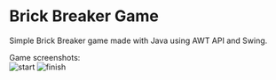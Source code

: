 # Brick Breaker Game
Simple Brick Breaker game made with Java using AWT API and Swing.

Game screenshots:
<br>
![start](https://i.imgur.com/DKb9YGp.png?raw=true)
![finish](https://i.imgur.com/hNhEZAi.png?raw=true)
